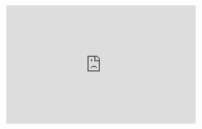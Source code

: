 <!DOCTYPE html>
<html lang="en">
<head>
    <title>Embedded Video</title>
    <style>
        .video-container {
            display: flex;
            justify-content: center;
            align-items: center;
            height: 100vh;
        }
        iframe {
            width: 560px;
            height: 315px;
            border: none;
        }
    </style>
</head>
<body>
    <div class="video-container">
        <iframe 
            src="https://www.youtube.com/embed/qv2nTtc8PIo" 
            allowfullscreen>
        </iframe>
    </div>
</body>
</html>
